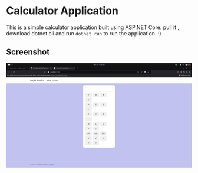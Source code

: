 # Calculator Application

This is a simple calculator application built using ASP.NET Core.
pull it , download dotnet cli and run `dotnet run` to run the application. :)

## Screenshot

![Main Page](https://raw.githubusercontent.com/khadkaankit85/Assets/refs/heads/master/CalculatorDotNet/image.png)
